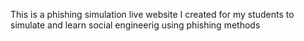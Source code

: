 This is a phishing simulation live website I created for my students to simulate 
and learn social engineerig using phishing methods